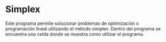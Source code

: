 # Simplex
Este programa permite solucionar problemas de optimización o programación lineal utilizando el método simplex.
Dentro del programa se encuentra una celda donde se muestra como utilizar el programa.
